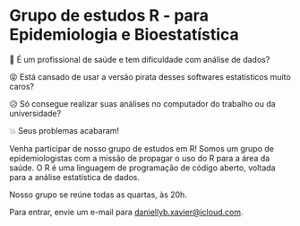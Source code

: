 # Grupo de estudos R - para Epidemiologia e Bioestatística

:hospital: É um profissional de saúde e tem dificuldade com análise de dados? 

:stuck_out_tongue_closed_eyes: Está cansado de usar a versão pirata desses softwares estatísticos muito caros? 

:disappointed_relieved: Só consegue realizar suas análises no computador do trabalho ou da universidade?

:boom: Seus problemas acabaram!

Venha participar de nosso grupo de estudos em R! 
Somos um grupo de epidemiologistas com a missão de propagar o uso do R para a área da saúde. 
O R é uma linguagem de programação de código aberto, voltada para a análise estatística de dados. 

Nosso grupo se reúne todas as quartas, às 20h. 

Para entrar, envie um e-mail para daniellyb.xavier@icloud.com.
